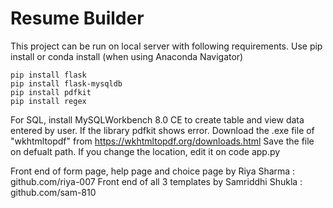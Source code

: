 # Resume Builder

This project can be run on local server with following requirements. Use pip install or conda install (when using Anaconda Navigator)
```
pip install flask
pip install flask-mysqldb
pip install pdfkit
pip install regex
```
For SQL, install MySQLWorkbench 8.0 CE to create table and view data entered by user. 
If the library pdfkit shows error. Download the .exe file of "wkhtmltopdf" from https://wkhtmltopdf.org/downloads.html
Save the file on defualt path. If you change the location, edit it on code app.py

Front end of form page, help page and choice page by Riya Sharma : github.com/riya-007
Front end of all 3 templates by Samriddhi Shukla : github.com/sam-810
